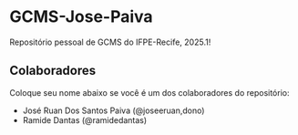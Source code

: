 # GCMS-Jose-Paiva
Repositório pessoal de GCMS do IFPE-Recife, 2025.1!

## Colaboradores
Coloque seu nome abaixo se você é um dos colaboradores do repositório:
* José Ruan Dos Santos Paiva (@joseeruan,dono)
* Ramide Dantas (@ramidedantas)


